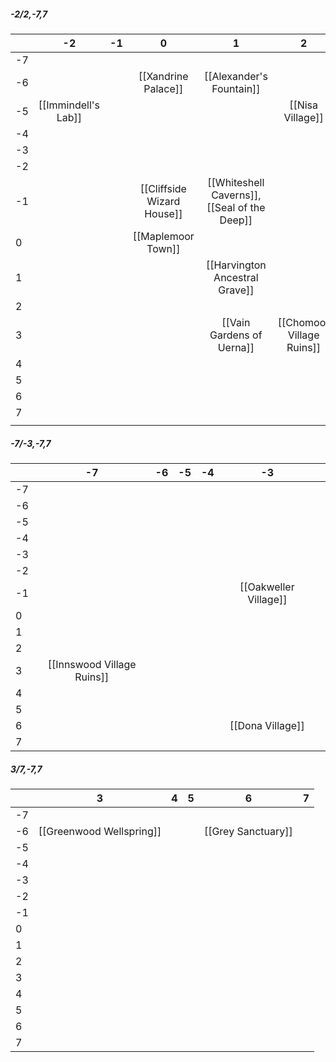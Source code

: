 ##### -2/2,-7,7

|     |         -2          | -1  |             0              |                        1                        |             2             |
| --- | :-----------------: | :-: | :------------------------: | :---------------------------------------------: | :-----------------------: |
| -7  |                     |     |                            |                                                 |                           |
| -6  |                     |     |    [[Xandrine Palace]]     |            [[Alexander's Fountain]]             |                           |
| -5  | [[Immindell's Lab]] |     |                            |                                                 |     [[Nisa Village]]      |
| -4  |                     |     |                            |                                                 |                           |
| -3  |                     |     |                            |                                                 |                           |
| -2  |                     |     |                            |                                                 |                           |
| -1  |                     |     | [[Cliffside Wizard House]] | [[Whiteshell Caverns]],<br>[[Seal of the Deep]] |                           |
| 0   |                     |     |     [[Maplemoor Town]]     |                                                 |                           |
| 1   |                     |     |                            |         [[Harvington Ancestral Grave]]          |                           |
| 2   |                     |     |                            |                                                 |                           |
| 3   |                     |     |                            |            [[Vain Gardens of Uerna]]            | [[Chomoor Village Ruins]] |
| 4   |                     |     |                            |                                                 |                           |
| 5   |                     |     |                            |                                                 |                           |
| 6   |                     |     |                            |                                                 |                           |
| 7   |                     |     |                            |                                                 |                           |
|     |                     |     |                            |                                                 |                           |

##### -7/-3,-7,7

|     |             -7             | -6  | -5  | -4  |          -3           |     |
| --- | :------------------------: | :-: | :-: | :-: | :-------------------: | --- |
| -7  |                            |     |     |     |                       |     |
| -6  |                            |     |     |     |                       |     |
| -5  |                            |     |     |     |                       |     |
| -4  |                            |     |     |     |                       |     |
| -3  |                            |     |     |     |                       |     |
| -2  |                            |     |     |     |                       |     |
| -1  |                            |     |     |     | [[Oakweller Village]] |     |
| 0   |                            |     |     |     |                       |     |
| 1   |                            |     |     |     |                       |     |
| 2   |                            |     |     |     |                       |     |
| 3   | [[Innswood Village Ruins]] |     |     |     |                       |     |
| 4   |                            |     |     |     |                       |     |
| 5   |                            |     |     |     |                       |     |
| 6   |                            |     |     |     |   [[Dona Village]]    |     |
| 7   |                            |     |     |     |                       |     |
##### 3/7,-7,7

|     |            3             |  4  |  5  |         6          |  7  |
| --- | :----------------------: | :-: | :-: | :----------------: | :-: |
| -7  |                          |     |     |                    |     |
| -6  | [[Greenwood Wellspring]] |     |     | [[Grey Sanctuary]] |     |
| -5  |                          |     |     |                    |     |
| -4  |                          |     |     |                    |     |
| -3  |                          |     |     |                    |     |
| -2  |                          |     |     |                    |     |
| -1  |                          |     |     |                    |     |
| 0   |                          |     |     |                    |     |
| 1   |                          |     |     |                    |     |
| 2   |                          |     |     |                    |     |
| 3   |                          |     |     |                    |     |
| 4   |                          |     |     |                    |     |
| 5   |                          |     |     |                    |     |
| 6   |                          |     |     |                    |     |
| 7   |                          |     |     |                    |     |

